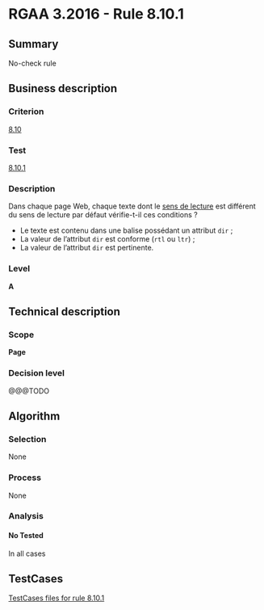 # RGAA 3.2016 - Rule 8.10.1

## Summary
No-check rule


## Business description

### Criterion
[8.10](http://references.modernisation.gouv.fr/rgaa-accessibilite/criteres.html#crit-8-10)

### Test
[8.10.1](http://references.modernisation.gouv.fr/rgaa-accessibilite/criteres.html#test-8-10-1)

### Description
<div lang="fr">Dans chaque page Web, chaque texte dont le <a href="http://references.modernisation.gouv.fr/rgaa-accessibilite/glossaire.html#sens-de-lecture">sens de lecture</a> est diff&#xE9;rent du sens de lecture par d&#xE9;faut v&#xE9;rifie-t-il ces conditions&nbsp;? <ul><li>Le texte est contenu dans une balise poss&#xE9;dant un attribut <code lang="en">dir</code>&nbsp;;</li> <li>La valeur de l&#x2019;attribut <code lang="en">dir</code> est conforme (<code lang="en">rtl</code> ou <code lang="en">ltr</code>)&nbsp;;</li> <li>La valeur de l&#x2019;attribut <code lang="en">dir</code> est pertinente.</li> </ul></div>

### Level
**A**


## Technical description

### Scope
**Page**

### Decision level
@@@TODO


## Algorithm

### Selection
None

### Process
None

### Analysis

#### No Tested
In all cases


##  TestCases

[TestCases files for rule 8.10.1](https://github.com/Asqatasun/Asqatasun/tree/RGAA_3.2016/rules/rules-rgaa3.2016/src/test/resources/testcases/rgaa32016/Rgaa32016Rule081001/)


